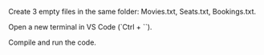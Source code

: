 Create 3 empty files in the same folder: Movies.txt, Seats.txt, Bookings.txt.

Open a new terminal in VS Code (`Ctrl + ``).

Compile and run the code.
